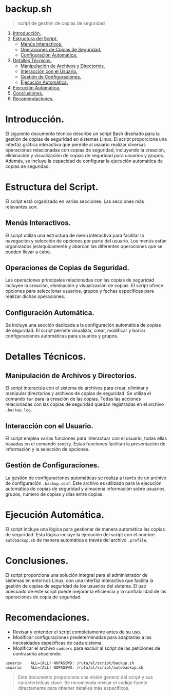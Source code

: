 # backup.sh
 > script de gestión de copias de seguridad

 1. [Introducción.](#introducción)
 2. [Estructura del Script.](#estructura-del-script)
    * [Menús Interactivos.](#menús-interactivos)
    * [Operaciones de Copias de Seguridad.](#operaciones-de-copias-de-seguridad)
    * [Configuración Automática.](#configuración-automática)
3. [Detalles Técnicos.](#detalles-técnicos)
    * [Manipulación de Archivos y Directorios.](#manipulación-de-archivos-y-directorios)
    * [Interacción con el Usuario.](#interacción-con-el-usuario)
    * [Gestión de Configuraciones.](#gestión-de-configuraciones)
    * [Ejecución Automática.](#ejecución-automática)
4. [Ejecución Automática.](#ejecución-automática)
5. [Conclusiones.](#conclusiones)
6. [Recomendaciones.](#recomendaciones)

# Introducción.

El siguiente documento técnico describe un script Bash diseñado para la gestión de copias de seguridad en sistemas Linux. El script proporciona una interfaz gráfica interactiva que permite al usuario realizar diversas operaciones relacionadas con copias de seguridad, incluyendo la creación, eliminación y visualización de copias de seguridad para usuarios y grupos. Además, se incluye la capacidad de configurar la ejecución automática de copias de seguridad.

# Estructura del Script.

El script está organizado en varias secciones. Las secciones más relevantes son:

## Menús Interactivos.

El script utiliza una estructura de menú interactiva para facilitar la navegación y selección de opciones por parte del usuario. Los menús están organizados jerárquicamente y abarcan las diferentes operaciones que se pueden llevar a cabo.

## Operaciones de Copias de Seguridad.

Las operaciones principales relacionadas con las copias de seguridad incluyen la creación, eliminación y visualización de copias. El script ofrece opciones para seleccionar usuarios, grupos y fechas específicas para realizar dichas operaciones.

## Configuración Automática.

Se incluye una sección dedicada a la configuración automática de copias de seguridad. El script permite visualizar, crear, modificar y borrar configuraciones automáticas para usuarios y grupos.

# Detalles Técnicos.

## Manipulación de Archivos y Directorios.

El script interactúa con el sistema de archivos para crear, eliminar y manipular directorios y archivos de copias de seguridad. Se utiliza el comando `tar` para la creación de las copias. Todas las acciones relacionadas con las copias de seguridad quedan registradas en el archivo `.backup.log`.

## Interacción con el Usuario.

El script emplea varias funciones para interactuar con el usuario, todas ellas basadas en el comando `zenity`. Estas funciones facilitan la presentación de información y la selección de opciones.

## Gestión de Configuraciones.

La gestión de configuraciones automáticas se realiza a través de un archivo de configuración `.backup.conf`. Este archivo es utilizado para la ejecución automática de copias de seguridad y almacena información sobre usuarios, grupos, número de copias y días entre copias.

# Ejecución Automática.

El script incluye una lógica para gestionar de manera automática las copias de seguridad. Esta lógica incluye la ejecución del script con el nombre `autobackup.sh` de manera automática a través del archivo `.profile`.

# Conclusiones.

El script proporciona una solución integral para el administrador de sistemas en entornos Linux, con una interfaz interactiva que facilita la gestión de copias de seguridad de los usuarios del sistema. El uso adecuado de este script puede mejorar la eficiencia y la confiabilidad de las operaciones de copia de seguridad.

# Recomendaciones.

* Revisar y entender el script completamente antes de su uso.
* Modificar configuraciones predeterminadas para adaptarlas a las necesidades específicas de cada sistema.
* Modificar el archivo `sudoers` para excluir al script de las peticiones de contraseña añadiendo:
```
usuario    ALL=(ALL) NOPASSWD: /ruta/al/script/backup.sh
usuario    ALL=(ALL) NOPASSWD: /ruta/al/script/autobackup.sh
```

> Este documento proporciona una visión general del script y sus características clave. Se recomienda revisar el código fuente directamente para obtener detalles más específicos.
